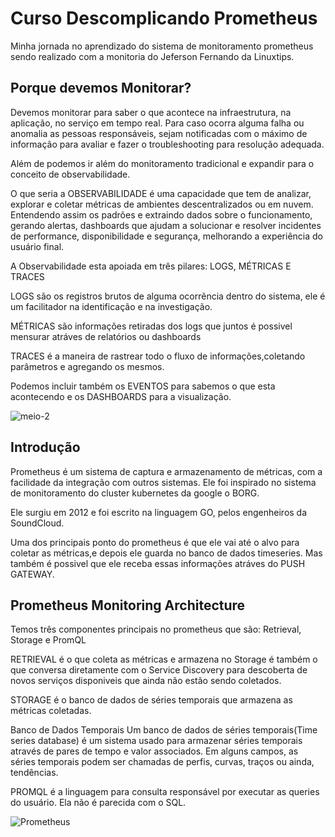 # Curso Descomplicando Prometheus 

Minha jornada no aprendizado do sistema de monitoramento prometheus sendo realizado com a monitoria do Jeferson Fernando da Linuxtips.

## Porque devemos Monitorar?

Devemos monitorar para saber o que acontece na infraestrutura, na aplicação, no serviço em tempo real. Para caso ocorra alguma falha ou anomalia
as pessoas responsáveis, sejam notificadas com o máximo de informação para avaliar e fazer o troubleshooting para resolução adequada.

Além de podemos ir além do monitoramento tradicional e expandir para o conceito de observabilidade.

O que seria a OBSERVABILIDADE é uma capacidade que tem de analizar, explorar e coletar métricas de ambientes descentralizados ou em nuvem. 
Entendendo assim os padrões e extraindo dados sobre o funcionamento, gerando alertas, dashboards que ajudam a solucionar e resolver incidentes 
de performance, disponibilidade e segurança, melhorando a experiência do usuário final.


A Observabilidade esta apoiada em três pilares: LOGS, MÉTRICAS E TRACES

LOGS são os registros brutos de alguma ocorrẽncia dentro do sistema, ele é um facilitador na identificação e na investigação.

MÉTRICAS são informações retiradas dos logs que juntos é possivel mensurar atráves de relatórios ou dashboards

TRACES é a maneira de rastrear todo o fluxo de informações,coletando parâmetros e agregando os mesmos. 

Podemos incluir também os EVENTOS para sabemos o que esta acontecendo e os DASHBOARDS para a visualização.

![meio-2](https://user-images.githubusercontent.com/13388615/190480508-bde6ef5a-700a-41e9-be78-2a58b0016c21.jpg)


## Introdução

Prometheus é um sistema de captura e armazenamento de métricas, com a facilidade da integração com outros sistemas.
Ele foi inspirado no sistema de monitoramento do cluster kubernetes da google o BORG.

Ele surgiu em 2012 e foi escrito na linguagem GO, pelos engenheiros da SoundCloud.

Uma dos principais ponto do prometheus é que ele vai até o alvo para coletar as métricas,e depois ele guarda no banco de dados timeseries. 
Mas também é possivel que ele receba essas informações atráves do PUSH GATEWAY.



## Prometheus Monitoring Architecture

Temos três componentes principais no prometheus que são: Retrieval, Storage e PromQL

RETRIEVAL é o que coleta as métricas e armazena no Storage é também o que conversa diretamente com o Service Discovery para descoberta de novos serviços
disponiveis que ainda não estão sendo coletados.

STORAGE é o banco de dados de séries temporais que armazena as métricas coletadas.

Banco de Dados Temporais
Um banco de dados de séries temporais(Time series database) é um sistema usado para armazenar séries temporais através de 
pares de tempo e valor associados.  Em alguns campos, as séries temporais podem ser chamadas de perfis, curvas, traços ou ainda, tendências. 

PROMQL é a linguagem para consulta responsável por executar as queries do usuário. Ela não é parecida com o SQL.


![Prometheus](https://user-images.githubusercontent.com/13388615/190471394-c5fbb82a-bcc8-486f-a2e9-9c72993874d9.png)




